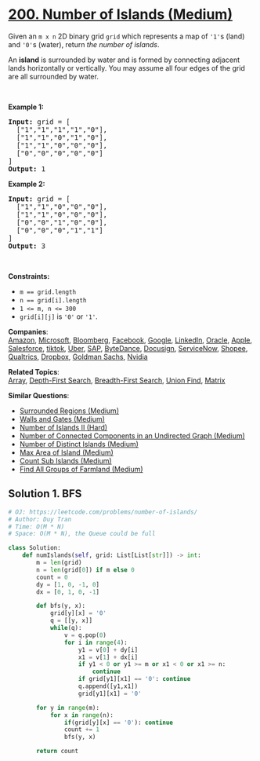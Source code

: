 # [200. Number of Islands (Medium)](https://leetcode.com/problems/number-of-islands/)

<p>Given an <code>m x n</code> 2D binary grid <code>grid</code> which represents a map of <code>'1'</code>s (land) and <code>'0'</code>s (water), return <em>the number of islands</em>.</p>

<p>An <strong>island</strong> is surrounded by water and is formed by connecting adjacent lands horizontally or vertically. You may assume all four edges of the grid are all surrounded by water.</p>

<p>&nbsp;</p>
<p><strong>Example 1:</strong></p>

<pre><strong>Input:</strong> grid = [
  ["1","1","1","1","0"],
  ["1","1","0","1","0"],
  ["1","1","0","0","0"],
  ["0","0","0","0","0"]
]
<strong>Output:</strong> 1
</pre>

<p><strong>Example 2:</strong></p>

<pre><strong>Input:</strong> grid = [
  ["1","1","0","0","0"],
  ["1","1","0","0","0"],
  ["0","0","1","0","0"],
  ["0","0","0","1","1"]
]
<strong>Output:</strong> 3
</pre>

<p>&nbsp;</p>
<p><strong>Constraints:</strong></p>

<ul>
	<li><code>m == grid.length</code></li>
	<li><code>n == grid[i].length</code></li>
	<li><code>1 &lt;= m, n &lt;= 300</code></li>
	<li><code>grid[i][j]</code> is <code>'0'</code> or <code>'1'</code>.</li>
</ul>

**Companies**:  
[Amazon](https://leetcode.com/company/amazon), [Microsoft](https://leetcode.com/company/microsoft), [Bloomberg](https://leetcode.com/company/bloomberg), [Facebook](https://leetcode.com/company/facebook), [Google](https://leetcode.com/company/google), [LinkedIn](https://leetcode.com/company/linkedin), [Oracle](https://leetcode.com/company/oracle), [Apple](https://leetcode.com/company/apple), [Salesforce](https://leetcode.com/company/salesforce), [tiktok](https://leetcode.com/company/tiktok), [Uber](https://leetcode.com/company/uber), [SAP](https://leetcode.com/company/sap), [ByteDance](https://leetcode.com/company/bytedance), [Docusign](https://leetcode.com/company/docusign), [ServiceNow](https://leetcode.com/company/servicenow), [Shopee](https://leetcode.com/company/shopee), [Qualtrics](https://leetcode.com/company/qualtrics), [Dropbox](https://leetcode.com/company/dropbox), [Goldman Sachs](https://leetcode.com/company/goldman-sachs), [Nvidia](https://leetcode.com/company/nvidia)

**Related Topics**:  
[Array](https://leetcode.com/tag/array/), [Depth-First Search](https://leetcode.com/tag/depth-first-search/), [Breadth-First Search](https://leetcode.com/tag/breadth-first-search/), [Union Find](https://leetcode.com/tag/union-find/), [Matrix](https://leetcode.com/tag/matrix/)

**Similar Questions**:

- [Surrounded Regions (Medium)](https://leetcode.com/problems/surrounded-regions/)
- [Walls and Gates (Medium)](https://leetcode.com/problems/walls-and-gates/)
- [Number of Islands II (Hard)](https://leetcode.com/problems/number-of-islands-ii/)
- [Number of Connected Components in an Undirected Graph (Medium)](https://leetcode.com/problems/number-of-connected-components-in-an-undirected-graph/)
- [Number of Distinct Islands (Medium)](https://leetcode.com/problems/number-of-distinct-islands/)
- [Max Area of Island (Medium)](https://leetcode.com/problems/max-area-of-island/)
- [Count Sub Islands (Medium)](https://leetcode.com/problems/count-sub-islands/)
- [Find All Groups of Farmland (Medium)](https://leetcode.com/problems/find-all-groups-of-farmland/)

## Solution 1. BFS

```py
# OJ: https://leetcode.com/problems/number-of-islands/
# Author: Duy Tran
# Time: O(M * N)
# Space: O(M * N), the Queue could be full

class Solution:
    def numIslands(self, grid: List[List[str]]) -> int:
        m = len(grid)
        n = len(grid[0]) if m else 0
        count = 0
        dy = [1, 0, -1, 0]
        dx = [0, 1, 0, -1]

        def bfs(y, x):
            grid[y][x] = '0'
            q = [[y, x]]
            while(q):
                v = q.pop(0)
                for i in range(4):
                    y1 = v[0] + dy[i]
                    x1 = v[1] + dx[i]
                    if y1 < 0 or y1 >= m or x1 < 0 or x1 >= n:
                        continue
                    if grid[y1][x1] == '0': continue
                    q.append([y1,x1])
                    grid[y1][x1] = '0'

        for y in range(m):
            for x in range(n):
                if(grid[y][x] == '0'): continue
                count += 1
                bfs(y, x)

        return count
```
